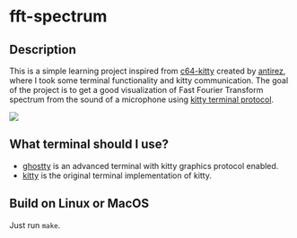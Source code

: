 # fft-spectrum

## Description
This is a simple learning project inspired from [c64-kitty](https://github.com/antirez/c64-kitty) created by [antirez](https://github.com/antirez), where I took some terminal functionality and kitty communication.
The goal of the project is to get a good visualization of Fast Fourier Transform spectrum from the sound of a microphone using [kitty terminal protocol](https://sw.kovidgoyal.net/kitty/graphics-protocol/).

![](https://github.com/SimoSbara/fft-spectrum/blob/main/fft-spectrum.gif)

## What terminal should I use?
* [ghostty](https://ghostty.org) is an advanced terminal with kitty graphics protocol enabled.
* [kitty](https://sw.kovidgoyal.net/kitty/) is the original terminal implementation of kitty.

## Build on Linux or MacOS
Just run `make`.
